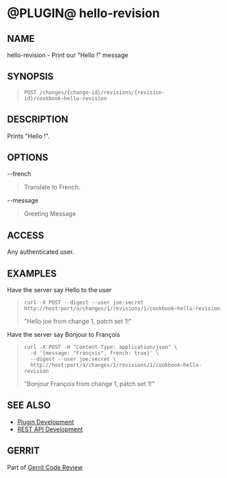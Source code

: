 @PLUGIN@ hello-revision
==============================

NAME
----
hello-revision - Print our "Hello <user>!" message

SYNOPSIS
--------
>     POST /changes/{change-id}/revisions/{revision-id}/cookbook~hello-revision

DESCRIPTION
-----------
Prints "Hello <user>!".

OPTIONS
-------

--french
> Translate to French.

--message
> Greeting Message

ACCESS
------
Any authenticated user.

EXAMPLES
--------

Have the server say Hello to the user

>     curl -X POST --digest --user joe:secret http://host:port/a/changes/1/revisions/1/cookbook~hello-revision
> "Hello joe from change 1, patch set 1!"

Have the server say Bonjour to François

>     curl -X POST -H "Content-Type: application/json" \
>       -d '{message: "François", french: true}' \
>       --digest --user joe:secret \
>       http://host:port/a/changes/1/revisions/1/cookbook~hello-revision
> "Bonjour François from change 1, patch set 1!"

SEE ALSO
--------

* [Plugin Development](../../../Documentation/dev-plugins.html)
* [REST API Development](../../../Documentation/dev-rest-api.html)

GERRIT
------
Part of [Gerrit Code Review](../../../Documentation/index.html)
